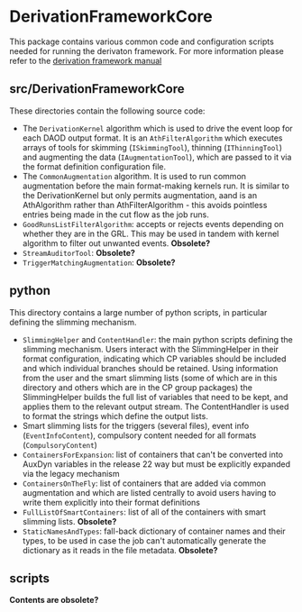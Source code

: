# DerivationFrameworkCore

This package contains various common code and configuration scripts needed for running the derivaton framework. For more information please refer to the [derivation framework manual](https://twiki.cern.ch/twiki/bin/view/AtlasProtected/DerivationFramework)


## src/DerivationFrameworkCore

These directories contain the following source code:

* The `DerivationKernel` algorithm which is used to drive the event loop for each DAOD output format. It is an `AthFilterAlgorithm` which executes arrays of tools for skimming (`ISkimmingTool`), thinning (`IThinningTool`) and augmenting the data (`IAugmentationTool`), which are passed to it via the format definition configuration file.
* The `CommonAugmentation` algorithm. It is used to run common augmentation before the main format-making kernels run. It is similar to the DerivationKernel but only permits augmentation, aand is an AthAlgorithm rather than AthFilterAlgorithm - this avoids pointless entries being made in the cut flow as the job runs.
* `GoodRunsListFilterAlgorithm`: accepts or rejects events depending on whether they are in the GRL. This may be used in tandem with kernel algorithm to filter out unwanted events. **Obsolete?**
* `StreamAuditorTool`: **Obsolete?**
* `TriggerMatchingAugmentation`: **Obsolete?**

## python

This directory contains a large number of python scripts, in particular defining the slimming mechanism.

* `SlimmingHelper` and `ContentHandler`: the main python scripts defining the slimming mechanism. Users interact with the SlimmingHelper in their format configuration, indicating which CP variables should be included and which individual branches should be retained. Using information from the user and the smart slimming lists (some of which are in this directory and others which are in the CP group packages) the SlimmingHelper builds the full list of variables that need to be kept, and applies them to the relevant output stream. The ContentHandler is used to format the strings which define the output lists.
* Smart slimming lists for the triggers (several files), event info (`EventInfoContent`), compulsory content needed for all formats (`CompulsoryContent`)
* `ContainersForExpansion`: list of containers that can't be converted into AuxDyn variables in the release 22 way but must be explicitly expanded via the legacy mechanism
* `ContainersOnTheFly`: list of containers that are added via common augmentation and which are listed centrally to avoid users having to write them explicitly into their format definitions
* `FullListOfSmartContainers`: list of all of the containers with smart slimming lists. **Obsolete?**
* `StaticNamesAndTypes`: fall-back dictionary of container names and their types, to be used in case the job can't automatically generate the dictionary as it reads in the file metadata. **Obsolete?**

## scripts

**Contents are obsolete?**

